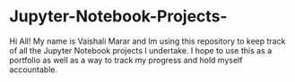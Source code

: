# Jupyter-Notebook-Projects-
Hi All! My name is Vaishali Marar and Im using this repository to keep track of all the Jupyter Notebook projects I undertake. 
I hope to use this as a portfolio as well as a way to track my progress and hold myself accountable. 
